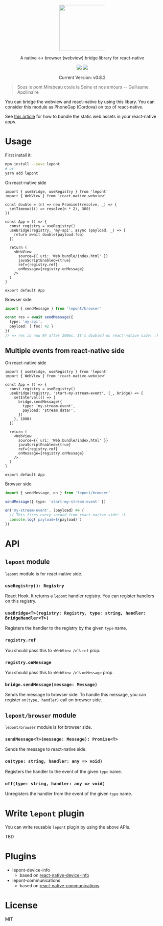 <p align="center">
  <img src="https://raw.githubusercontent.com/kt3k/lepont/master/design/lepont.png" width="150" />
</p>
<p align="center">
  A native <-> browser (webview) bridge library for react-native
</p>

<p align="center">
  <img src="https://github.com/kt3k/lepont/workflows/ci/badge.svg?branch=master">
  <a href="https://codecov.io/gh/kt3k/lepont">
    <img src="https://codecov.io/gh/kt3k/lepont/branch/master/graph/badge.svg" />
  </a>
</p>

<p align="center">
  Current Version: v0.8.2
</p>

> Sous le pont Mirabeau coule la Seine et nos amours -- Guillaume Apollinaire

You can bridge the webview and react-native by using this libary. You can consider this module as PhoneGap (Cordova) on top of react-native.

See [this article](https://medium.com/@caphun/react-native-load-local-static-site-inside-webview-2b93eb1c4225) for how to bundle the static web assets in your react-native apps.

# Usage

First install it:

```sh
npm install --save lepont
# or
yarn add lepont
```

On react-native side

```tsx
import { useBridge, useRegistry } from 'lepont'
import { WebView } from 'react-native-webview'

const double = (n) => new Promise((resolve, _) => {
  setTimeout(() => resolve(n * 2), 300)
})

const App = () => {
  const registry = useRegistry()
  useBridge(registry, 'my-api', async (payload, _) => {
    return await double(payload.foo)
  })

  return (
    <WebView
      source={{ uri: 'Web.bundle/index.html' }}
      javaScriptEnabled={true}
      ref={registry.ref}
      onMessage={registry.onMessage}
    />
  )
}

export default App
```

Browser side
```ts
import { sendMessage } from 'lepont/browser'

const res = await sendMessage({
  type: 'my-api',
  payload: { foo: 42 }
})
// => res is now 84 after 300ms. It's doubled on react-native side! :)
```

## Multiple events from react-native side

On react-native side

```tsx
import { useBridge, useRegistry } from 'lepont'
import { WebView } from 'react-native-webview'

const App = () => {
  const registry = useRegistry()
  useBridge(registry, 'start-my-stream-event', (_, bridge) => {
    setInterval(() => {
      bridge.sendMessage({
        type: 'my-stream-event',
        payload: 'stream data!',
      })
    }, 1000)
  })

  return (
    <WebView
      source={{ uri: 'Web.bundle/index.html' }}
      javaScriptEnabled={true}
      ref={registry.ref}
      onMessage={registry.onMessage}
    />
  )
}

export default App
```

Browser side
```ts
import { sendMessage, on } from 'lepont/browser'

sendMessage({ type: 'start-my-stream-event' })

on('my-stream-event', (payload) => {
  // This fires every second from react-native side! :)
  console.log(`payload=${payload}`)
})
```

# API

## `lepont` module

`lepont` module is for react-native side.

### `useRegistry(): Registry`

React Hook. It returns a `lepont` handler registry. You can register handlers on this registry.

### `useBridge<T>(registry: Registry, type: string, handler: BridgeHandler<T>)`

Registers the handler to the registry by the given `type` name.

### `registry.ref`

You should pass this to `<WebView />`'s `ref` prop.

### `registry.onMessage`

You should pass this to `<WebView />`'s `onMessage` prop.

### `bridge.sendMessage(message: Message)`

Sends the message to browser side. To handle this message, you can register `on(type, handler)` call on browser side.

## `lepont/browser` module

`lepont/browser` module is for browser side.

### `sendMessage<T>(message: Message): Promise<T>`

Sends the message to react-native side.

### `on(type: string, handler: any => void)`

Registers the handler to the event of the given `type` name.

### `off(type: string, handler: any => void)`

Unregisters the handler from the event of the given `type` name.

# Write `lepont` plugin

You can write reusable `lepont` plugin by using the above APIs.

TBD

# Plugins

- lepont-device-info
  - based on [react-native-device-info](https://github.com/react-native-community/react-native-device-info)
- lepont-communications
  - based on [react-native-communications](https://github.com/anarchicknight/react-native-communications)

# License

MIT
